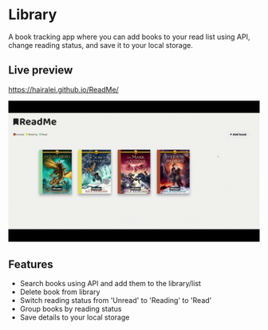 # Library

A book tracking app where you can add books to your read list using API, change reading status, and save it to your local storage.

## Live preview

https://hairalei.github.io/ReadMe/

![ReadMe/Library Demo](img/ReadMe.gif)

## Features

- Search books using API and add them to the library/list
- Delete book from library
- Switch reading status from 'Unread' to 'Reading' to 'Read'
- Group books by reading status
- Save details to your local storage
